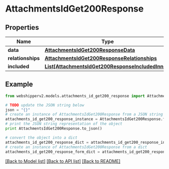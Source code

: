 # AttachmentsIdGet200Response


## Properties
Name | Type | Description | Notes
------------ | ------------- | ------------- | -------------
**data** | [**AttachmentsIdGet200ResponseData**](AttachmentsIdGet200ResponseData.md) |  | [optional] 
**relationships** | [**AttachmentsIdGet200ResponseRelationships**](AttachmentsIdGet200ResponseRelationships.md) |  | [optional] 
**included** | [**List[AttachmentsIdGet200ResponseIncludedInner]**](AttachmentsIdGet200ResponseIncludedInner.md) |  | [optional] 

## Example

```python
from webshipperv2.models.attachments_id_get200_response import AttachmentsIdGet200Response

# TODO update the JSON string below
json = "{}"
# create an instance of AttachmentsIdGet200Response from a JSON string
attachments_id_get200_response_instance = AttachmentsIdGet200Response.from_json(json)
# print the JSON string representation of the object
print AttachmentsIdGet200Response.to_json()

# convert the object into a dict
attachments_id_get200_response_dict = attachments_id_get200_response_instance.to_dict()
# create an instance of AttachmentsIdGet200Response from a dict
attachments_id_get200_response_form_dict = attachments_id_get200_response.from_dict(attachments_id_get200_response_dict)
```
[[Back to Model list]](../README.md#documentation-for-models) [[Back to API list]](../README.md#documentation-for-api-endpoints) [[Back to README]](../README.md)


